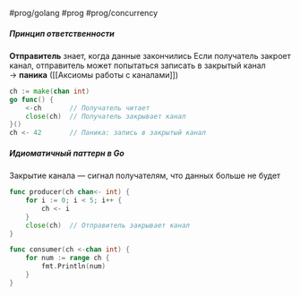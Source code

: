 #prog/golang #prog  #prog/concurrency 

##### **Принцип ответственности**
**Отправитель** знает, когда данные закончились
Если получатель закроет канал, отправитель может попытаться записать в закрытый канал → **паника** ([[Аксиомы работы с каналами]])
```go
ch := make(chan int)
go func() {
	<-ch       // Получатель читает
	close(ch)  // Получатель закрывает канал
}()
ch <- 42       // Паника: запись в закрытый канал
```

##### **Идиоматичный паттерн в Go**
Закрытие канала — сигнал получателям, что данных больше не будет
```go
func producer(ch chan<- int) {
	for i := 0; i < 5; i++ {
		ch <- i
	}
	close(ch)  // Отправитель закрывает канал
}

func consumer(ch <-chan int) {
	for num := range ch {
		fmt.Println(num)
	}
}
```
